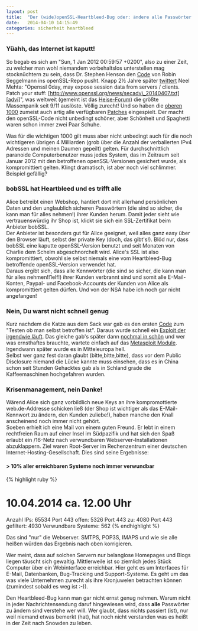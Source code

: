 ```yaml
---
layout: post
title:  "Der (wide)openSSL-Heartbleed-Bug oder: ändere alle Passwörter und Keys ... jetzt"
date:   2014-04-10 14:15:49
categories: sicherheit heartbleed
---
```


### Yüahh, das Internet ist kaputt!
So begab es sich am "Sun, 1 Jan 2012 00:59:57 +0200", also zu einer Zeit, zu welcher man wohl niemandem vorbehaltslos unterstellen mag stocknüchtern zu sein, dass Dr. Stephen Henson den [Code][gitdiff] von Robin Seggelmann ins openSSL-Repo pusht.
Knapp 2½ Jahre später [twittert][tweet] Neel Mehta: "Openssl 0day, may expose session data from servers / clients. Patch your stuff: [http://www.openssl.org/news/secadv\_20140407.txt][advi]", was weltweit (gemeint ist das [Heise-Forum][heisef]) die größte Massenpanik seit 9/11 auslöste. Völlig zurecht! Und so haben die [oberen 1000][top1000] zumeist auch artig alle verfügbaren [Patches][patchdiff] eingespielt. Der macht den openSSL-Code nicht unbedingt schöner, aber Schönheit und Spaghetti waren schon immer zwei Paar Schuhe.

Was für die wichtigen 1000 gilt muss aber nicht unbedingt auch für die noch wichtigeren übrigen 4 Milliarden (grob über die Anzahl der verballerten IPv4 Adressen und meinen Daumen gepeilt) gelten. Für durchschnittlich paranoide Computerbenutzer muss jedes System, das im Zeitraum seit Januar 2012 mit den betroffenen openSSL-Versionen gesichert wurde, als kompromittiert gelten. Klingt dramatisch, ist aber noch viel schlimmer. Beispiel gefällig?

### bobSSL hat Heartbleed und es trifft alle
Alice betreibt einen Webshop, hantiert dort mit allerhand persönlichen Daten und den unglaublich sicheren Passwörtern (die sind so sicher, die kann man für alles nehmen!) ihrer Kunden herum. Damit jeder sieht wie vertrauenswürdig ihr Shop ist, klickt sie sich ein SSL-Zertifikat beim Anbieter bobSSL.  
Der Anbieter ist besonders gut für Alice geeignet, weil alles ganz easy über den Browser läuft, selbst der private Key (doch, das gibt's!). Blöd nur, dass bobSSL eine kaputte openSSL-Version benutzt und seit Monaten von Charlie dem Schelm abgeschnorchelt wird. Alice's SSL ist also kompromittiert, obwohl sie selbst niemals eine vom Heartbleed-Bug betroffende openSSL-Version verwendet hat.  
Daraus ergibt sich, dass alle Kennwörter (die sind so sicher, die kann man für alles nehmen!!1elf!) ihrer Kunden verbrannt sind und somit alle E-Mail-Konten, Paypal- und Facebook-Accounts der Kunden von Alice als kompromittiert gelten dürfen. Und von der NSA habe ich noch gar nicht angefangen!

### Nein, Du warst nicht schnell genug
Kurz nachdem die Katze aus dem Sack war gab es den ersten [Code][heartbleeder] zum "Testen ob man selbst betroffen ist". Daraus wurde schnell ein [Exploit der irgendwie läuft][exploit1]. Das gleiche gab's später dann [nochmal in schön][exploit2] und wer was ernsthaftes brauchte, wartete einfach auf das [Metasploit Module][msf]. Irgendwann später wurde es in Mitteleuropa hell.  
Selbst wer ganz fest daran glaubt (bitte,bitte,bitte), dass vor dem Public Disclosure niemand die Lücke kannte muss einsehen, dass es in China schon seit Stunden Gehacktes gab als in Schland grade die Kaffeemaschinen hochgefahren wurden.

### Krisenmanagement, nein Danke!
Wärend Alice sich ganz vorbildlich neue Keys an ihre kompromottierte web.de-Addresse schicken ließ (der Shop ist wichtiger als das E-Mail-Kennwort zu ändern, den Kunden zuliebe!), haben manche den Knall anscheinend noch immer nicht gehört.  
Soeben erhielt ich eine Mail von einem guten Freund. Er lebt in einem rechtfreien Raum auf einer Insel im Südpazifik und hat sich den Spaß erlaubt ein /16-Netz nach verwundbaren Webserver-Installationen abzuklappern. Ziel waren Root-Server im Rechenzentrum einer deutschen Internet-Hosting-Gesellschaft. Dies sind seine Ergebnisse:

#### > 10% aller erreichbaren Systeme noch immer verwundbar

{% highlight ruby %}
# 10.04.2014 ca. 12.00 Uhr

Anzahl IPs:          65534
Port 443 offen:       5326
Port 443 zu:          4080
Port 443 gefiltert:   4930
Verwundbare Systeme:   562
{% endhighlight %}

Das sind "nur" die Webserver. SMTPS, POP3S, IMAPS und wie sie alle heißen würden das Ergebnis nach oben korrigieren. 

Wer meint, dass auf solchen Servern nur belanglose  Homepages und Blogs liegen täuscht sich gewaltig. Mittlerweile ist so ziemlich jedes Stück Computer über ein Webinterface erreichbar. Hier geht es um Interfaces für E-Mail, Datenbanken, Bug-Tracking und Support-Systeme. Es geht um das was viele Unternehmen zurecht als ihre Kronjuwelen betrachten können (zumindest sobald es weg ist :-)).

Den Heartbleed-Bug kann man gar nicht ernst genug nehmen. Warum nicht in jeder Nachrichtensendung daruf hingewiesen wird, dass **alle** Passwörter zu ändern sind verstehe wer will. Wer glaubt, dass nichts passiert (ist), nur weil niemand etwas bemerkt (hat), hat noch nicht verstanden was es heißt in der Zeit nach Snowden zu leben.


[msf]: https://github.com/rapid7/metasploit-framework/blob/master/modules/auxiliary/scanner/ssl/openssl\_heartbleed.rb
[exploit2]: https://gist.github.com/takeshixx/10107280
[exploit1]: https://github.com/trapp/heartbleeder
[heartbleeder]: https://github.com/titanous/heartbleeder
[heisef]: http://www.heise.de/security/news/foren/S-Der-GAU-fuer-Verschluesselung-im-Web-Horror-Bug-in-OpenSSL/forum-277761/list/
[top1000]: https://github.com/musalbas/heartbleed-masstest/blob/master/top1000.txt
[advi]: http://www.openssl.org/news/secadv_20140407.txt
[tweet]: https://twitter.com/neelmehta/status/453255264938901504
[gitdiff]: http://git.openssl.org/gitweb/?p=openssl.git;a=commitdiff;h=4817504d069b4c5082161b02a22116ad75f822b1
[patchdiff]: http://git.openssl.org/gitweb/?p=openssl.git;a=commitdiff;h=96db9023b881d7cd9f379b0c154650d6c108e9a3
